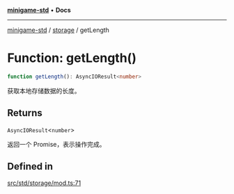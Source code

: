 [**minigame-std**](../../../README.md) • **Docs**

***

[minigame-std](../../../README.md) / [storage](../README.md) / getLength

# Function: getLength()

```ts
function getLength(): AsyncIOResult<number>
```

获取本地存储数据的长度。

## Returns

`AsyncIOResult`\<`number`\>

返回一个 Promise，表示操作完成。

## Defined in

[src/std/storage/mod.ts:71](https://github.com/JiangJie/minigame-std/blob/ffbed6cccc22260d9da27c221c59422568396e08/src/std/storage/mod.ts#L71)
